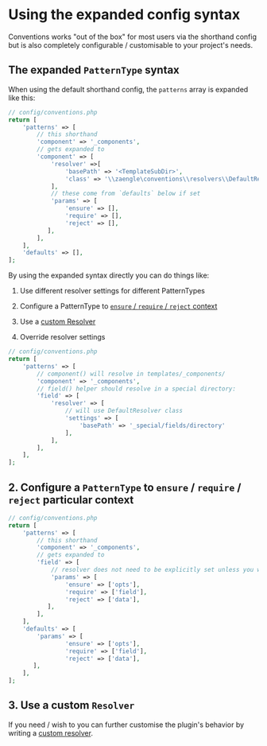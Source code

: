 # Using the expanded config syntax

Conventions works "out of the box" for most users via the shorthand config but is also completely configurable  / customisable to your project's needs.

## The expanded `PatternType` syntax

When using the default shorthand config, the `patterns` array is expanded like this:

```php
// config/conventions.php
return [
    'patterns' => [
        // this shorthand
        'component' => '_components',
        // gets expanded to
        'component' => [
            'resolver' =>[
                'basePath' => '<TemplateSubDir>',
                'class' => '\\zaengle\conventions\\resolvers\\DefaultResolver',
            ],
            // these come from `defaults` below if set
            'params' => [
                'ensure' => [],
                'require' => [],
                'reject' => [],
           ],
        ],
    ],
    'defaults' => [],
];
```

By using the expanded syntax directly you can do things like:

1. Use different resolver settings for different PatternTypes
2. Configure a PatternType to [`ensure` / `require` / `reject` context](./03-managing-context.md) 
3. Use a [custom Resolver](./04-custom-resolvers.md)

1. Override resolver settings

```php
// config/conventions.php
return [
    'patterns' => [
        // component() will resolve in templates/_components/
        'component' => '_components',
        // field() helper should resolve in a special directory:
        'field' => [
            'resolver' => [
                // will use DefaultResolver class 
                'settings' => [
                    'basePath' => '_special/fields/directory'
                ],
            ],
        ],
    ],
];
```

## 2. Configure a `PatternType` to `ensure` / `require` / `reject` particular context

```php
// config/conventions.php
return [
    'patterns' => [
        // this shorthand
        'component' => '_components',
        // gets expanded to
        'field' => [
            // resolver does not need to be explicitly set unless you wish to override the settings and/or class used 
            'params' => [
                'ensure' => ['opts'],
                'require' => ['field'],
                'reject' => ['data'],
           ],
        ],
    ],
    'defaults' => [
        'params' => [
                'ensure' => ['opts'],
                'require' => ['field'],
                'reject' => ['data'],
       ],
    ],
];
```

## 3. Use a custom `Resolver`

If you need / wish to you can further customise the plugin's behavior by writing a [custom resolver](./04-custom-resolvers.md). 
